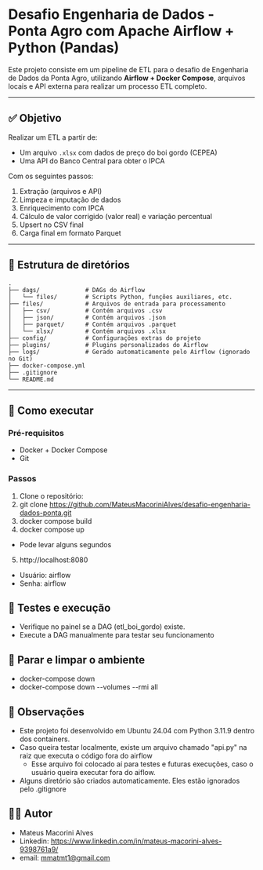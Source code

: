 # Desafio Engenharia de Dados - Ponta Agro com Apache Airflow + Python (Pandas)

Este projeto consiste em um pipeline de ETL para o desafio de Engenharia de Dados da Ponta Agro, utilizando **Airflow + Docker Compose**, arquivos locais e API externa para realizar um processo ETL completo.

---

## ✅ Objetivo

Realizar um ETL a partir de:

- Um arquivo `.xlsx` com dados de preço do boi gordo (CEPEA)
- Uma API do Banco Central para obter o IPCA

Com os seguintes passos:

1. Extração (arquivos e API)
2. Limpeza e imputação de dados
3. Enriquecimento com IPCA
4. Cálculo de valor corrigido (valor real) e variação percentual
5. Upsert no CSV final
6. Carga final em formato Parquet

---

## 📂 Estrutura de diretórios
```
.
├── dags/             # DAGs do Airflow
│   └── files/        # Scripts Python, funções auxiliares, etc.
├── files/            # Arquivos de entrada para processamento
│   ├── csv/          # Contém arquivos .csv
│   ├── json/         # Contém arquivos .json
│   ├── parquet/      # Contém arquivos .parquet
│   └── xlsx/         # Contém arquivos .xlsx
├── config/           # Configurações extras do projeto
├── plugins/          # Plugins personalizados do Airflow
├── logs/             # Gerado automaticamente pelo Airflow (ignorado no Git)
├── docker-compose.yml
├── .gitignore
└── README.md
```
---

## 🚀 Como executar

### Pré-requisitos

- Docker + Docker Compose
- Git

### Passos

1. Clone o repositório:
2. git clone https://github.com/MateusMacoriniAlves/desafio-engenharia-dados-ponta.git
3. docker compose build
4. docker compose up
  - Pode levar alguns segundos
5. http://localhost:8080
- Usuário: airflow
- Senha: airflow

## 🧪 Testes e execução
- Verifique no painel se a DAG (etl_boi_gordo) existe.
- Execute a DAG manualmente para testar seu funcionamento

## 🧹 Parar e limpar o ambiente
- docker-compose down
- docker-compose down --volumes --rmi all

## 📌 Observações
- Este projeto foi desenvolvido em Ubuntu 24.04 com Python 3.11.9 dentro dos containers.
- Caso queira testar localmente, existe um arquivo chamado "api.py" na raiz que executa o código fora do airflow
  - Esse arquivo foi colocado aí para testes e futuras execuções, caso o usuário queira executar fora do aiflow.
- Alguns diretório são criados automaticamente. Eles estão ignorados pelo .gitignore

## 👨‍💻 Autor
- Mateus Macorini Alves
- Linkedin: https://www.linkedin.com/in/mateus-macorini-alves-9398761a9/
- email: mmatmt1@gmail.com